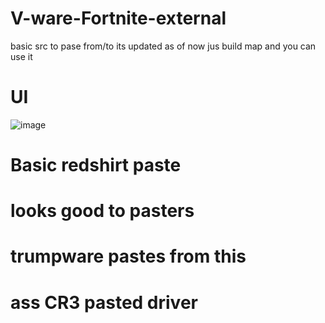 # V-ware-Fortnite-external


basic src to pase from/to its updated as of now jus build map and you can use it

# UI


![image](https://github.com/user-attachments/assets/37faf893-0439-4965-a2b4-b745af0008e7)



 # Basic redshirt paste

 # looks good to pasters 

 # trumpware pastes from this 

# ass CR3 pasted driver
